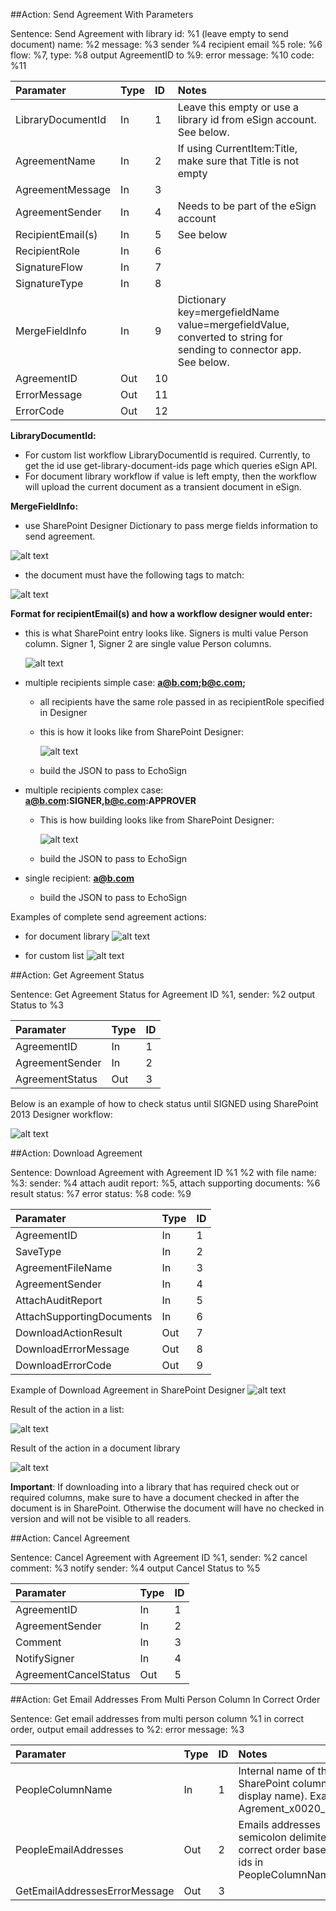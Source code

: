 ##Action: Send Agreement With Parameters

Sentence: Send Agreement with library id: %1 (leave empty to send document) name: %2 message: %3 sender %4 recipient email %5 role: %6 flow: %7, type: %8 output AgreementID to %9: error message: %10 code: %11

| Paramater            | Type  | ID | Notes |
| :------------------- |:----- | :--|:------|
| LibraryDocumentId    | In    | 1  |Leave this empty or use a library id from eSign account. See below.|
| AgreementName        | In    | 2  |If using CurrentItem:Title, make sure that Title is not empty|
| AgreementMessage     | In    | 3  ||
| AgreementSender      | In    | 4  |Needs to be part of the eSign account|
| RecipientEmail(s)    | In    | 5  |See below|
| RecipientRole        | In    | 6  ||
| SignatureFlow        | In    | 7  ||
| SignatureType        | In    | 8  ||
| MergeFieldInfo       | In    | 9  |Dictionary key=mergefieldName value=mergefieldValue, converted to string for sending to connector app. See below.|
| AgreementID          | Out   | 10 ||
| ErrorMessage         | Out   | 11 ||
| ErrorCode            | Out   | 12 ||

**LibraryDocumentId:**

- For custom list workflow LibraryDocumentId is required.   Currently, to get the id use get-library-document-ids page which queries eSign API.
- For document library workflow if value is left empty, then the workflow will upload the current document as a transient document in eSign.

**MergeFieldInfo:**

- use SharePoint Designer Dictionary to pass merge fields information to send agreement. 

 ![alt text](screenshots/workflow-actions-merge-fields.png "Merge Fields Dictionary")
 
- the document must have the following tags to match:

 ![alt text](screenshots/workflow-actions-merge-fields-document.png "Merge Fields Document Tags")

 
**Format for recipientEmail(s) and how a workflow designer would enter:**
- this is what SharePoint entry looks like.  Signers is multi value Person column.  Signer 1, Signer 2 are single value Person columns.

  ![alt text](screenshots/workflow-actions-recipient-email-multiple-sharepoint.PNG "Multi or Single Person SharePoint")
 
- multiple recipients simple case:    **a@b.com;b@c.com;**
  - all recipients have the same role passed in as recipientRole specified in Designer
  - this is how it looks like from SharePoint Designer:
  
    ![alt text](screenshots/workflow-actions-recipient-email-multiple-semicolon.PNG "Multiple Email Semicolon")
  
  - build the JSON to pass to EchoSign
- multiple recipients complex case:    **a@b.com:SIGNER,b@c.com:APPROVER**
  - This is how building looks like from SharePoint Designer:
  
    ![alt text](screenshots/workflow-actions-recipient-email-multiple-custom.PNG "Multiple Email Custom")
  
  - build the JSON to pass to EchoSign
- single recipient:    **a@b.com**
  - build the JSON to pass to EchoSign

Examples of complete send agreement actions:

- for document library
 ![alt text](screenshots/workflow-actions-send-agreement-document.png "Send Agreement Document Library")

- for custom list
 ![alt text](screenshots/workflow-actions-send-agreement-list-item.png "Send Agreement Custom List")
  

##Action: Get Agreement Status

Sentence: Get Agreement Status for Agreement ID %1, sender: %2 output Status to %3

| Paramater            | Type  | ID |
| :------------------- |:----- | :--|
| AgreementID          | In    | 1  |
| AgreementSender      | In    | 2  |
| AgreementStatus      | Out   | 3  |

Below is an example of how to check status until SIGNED using SharePoint 2013 Designer workflow:

![alt text](screenshots/workflow-actions-status-loop.PNG "Check Status Loop")
  
##Action: Download Agreement

Sentence: Download Agreement with Agreement ID %1 %2 with file name: %3: sender: %4 attach audit report: %5, attach supporting documents: %6 result status: %7 error status: %8 code: %9

| Paramater                 | Type  | ID |
| :------------------------ |:----- | :--|
| AgreementID               | In    | 1  |
| SaveType                  | In    | 2  |
| AgreementFileName         | In    | 3  |
| AgreementSender           | In    | 4  |
| AttachAuditReport         | In    | 5  |
| AttachSupportingDocuments | In    | 6  |
| DownloadActionResult      | Out   | 7  |
| DownloadErrorMessage      | Out   | 8  |
| DownloadErrorCode         | Out   | 9  |

Example of Download Agreement in SharePoint Designer
![alt text](screenshots/workflow-actions-download-agreement.png "Download Agreement")


Result of the action in a list:

![alt text](screenshots/workflow-actions-list-attachment-signed.PNG "Signed list attachment")

Result of the action in a document library

![alt text](screenshots/workflow-actions-document-library-signed.PNG "Signed document in a document library")

__Important__:  If downloading into a library that has required check out or required columns, make sure to have a document checked in after the document is in SharePoint.   Otherwise the document will have no checked in version and will not be visible to all readers.

##Action: Cancel Agreement

Sentence: Cancel Agreement with Agreement ID %1, sender: %2 cancel comment: %3 notify sender: %4 output Cancel Status to %5 

| Paramater            | Type  | ID |
| :------------------- |:----- | :--|
| AgreementID          | In    | 1  |
| AgreementSender      | In    | 2  |
| Comment              | In    | 3  |
| NotifySigner         | In    | 4  |
| AgreementCancelStatus| Out   | 5  |


##Action: Get Email Addresses From Multi Person Column In Correct Order

Sentence: Get email addresses from multi person column %1 in correct order, output email addresses to %2: error message: %3

| Paramater            | Type  | ID |Notes  |
| :------------------- |:----- | :--|:------|
| PeopleColumnName     | In    | 1  | Internal name of the SharePoint column (not display name). Example: Agrement_x0020_Signers |
| PeopleEmailAddresses      | Out    | 2  | Emails addresses semicolon delimited in correct order based on ids in PeopleColumnName |
| GetEmailAddressesErrorMessage| Out   | 3 ||




